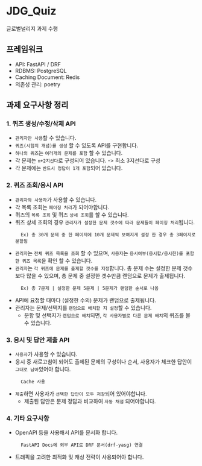 # JDG_Quiz
글로벌널리지 과제 수행

## 프레임워크
- API: FastAPI / DRF
- RDBMS: PostgreSQL
- Caching Document: Redis
- 의존성 관리: poetry

## 과제 요구사항 정리
### 1. 퀴즈 생성/수정/삭제 API
- `관리자만 사용`할 수 있습니다.
- `퀴즈(시험지 개념)를 생성` 할 수 있도록 API를 구현합니다.
- `하나의 퀴즈`는 `여러개의 문제를 포함` 할 수 있습니다.
- 각 문제는 `n+2지선다`로 구성되어 있습니다. -> 최소 3지선다로 구성
- 각 문제에는 `반드시 정답이 1개 포함`되어 있습니다.

### 2. 퀴즈 조회/응시 API
- `관리자와 사용자`가 사용할 수 있습니다.
- 각 목록 조회는 `페이징 처리`가 되어야합니다.
- 퀴즈의 `목록 조회` 및 퀴즈 `상세 조회`를 할 수 있습니다.
- 퀴즈 상세 조회의 경우 `관리자가 설정한 문제 갯수에 따라 문제들이 페이징 처리`됩니다.
  ```
    Ex) 총 30개 문제 중 한 페이지에 10개 문제씩 보여지게 설정 한 경우 총 3페이지로 분할됨
  ```
- `관리자`는 `전체 퀴즈 목록을 조회` 할 수 있으며, `사용자`는 `응시여부(응시할/응시한)를 포함한 퀴즈 목록`을 확인 할 수 있습니다.
- `관리자`는 `각 퀴즈에 문제를 출제할 갯수를 지정`합니다. 총 문제 수는 설정한 문제 갯수보다 많을 수 있으며, 총 문제 중 설정한 갯수만큼 랜덤으로 문제가 출제됩니다.
  ```
    Ex) 총 7문제 | 설정한 문제 5문제 | 5문제가 랜덤한 순서로 나옴
  ```
- API에 요청할 때마다 (설정한 수의) 문제가 랜덤으로 출제됩니다.
- 관리자는 문제/선택지를 `랜덤으로 배치할 지 설정`할 수 있습니다.
  - 문항 및 선택지가 `랜덤으로 배치`되면, `각 사용자별로 다른 문제 배치`의 퀴즈를 볼 수 있습니다.

### 3. 응시 및 답안 제출 API
- `사용자`가 사용할 수 있습니다.
- 응시 중 새로고침이 되어도 출제된 문제의 구성이나 순서, 사용자가 체크한 답안이 `그대로 남아`있어야 합니다. 
  ```
    Cache 사용
  ```
- `제출`하면 사용자가 `선택한 답안이 모두 저장`되어 있어야합니다.
  - 제출된 답안은 문제 정답과 비교하여 `자동 채점` 되어야합니다.

### 4. 기타 요구사항
- OpenAPI 등을 사용해서 API를 문서화 합니다. 
  ```
    FastAPI Docs에 외부 API로 DRF 문서(drf-yasg) 연결
  ```
- 트래픽을 고려한 최적화 및 캐싱 전략이 사용되어야 합니다.
